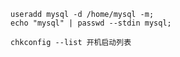     useradd mysql -d /home/mysql -m;
    echo "mysql" | passwd --stdin mysql;

    chkconfig --list 开机启动列表